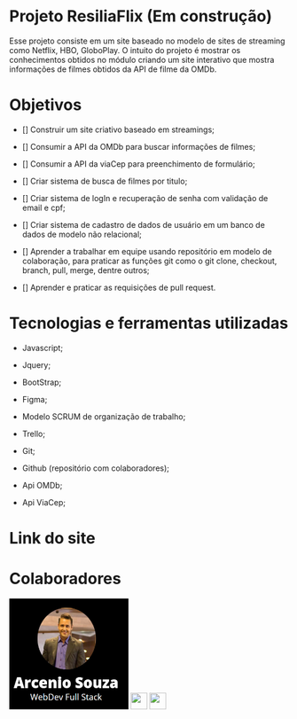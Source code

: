 # Projeto ResiliaFlix (Em construção)

Esse projeto consiste em um site baseado no modelo de sites de streaming como Netflix, HBO, GloboPlay. O intuito do projeto é mostrar os conhecimentos obtidos no módulo criando um site interativo que mostra informações de filmes obtidos da API de filme da OMDb.

# Objetivos

- [] Construir um site criativo baseado em streamings;

- [] Consumir a API da OMDb para buscar informações de filmes;

- [] Consumir a API da viaCep para preenchimento de formulário;

- [] Criar sistema de busca de filmes por titulo;

- [] Criar sistema de logIn e recuperação de senha com validação de email e cpf;

- [] Criar sistema de cadastro de dados de usuário em um banco de dados de modelo não relacional;

- [] Aprender a trabalhar em equipe usando repositório em modelo de colaboração, para praticar as funções git como o git clone, checkout, branch, pull, merge, dentre outros;

- [] Aprender e praticar as requisições de pull request.

# Tecnologias e ferramentas utilizadas

 - Javascript;

 - Jquery;

 - BootStrap;

 - Figma;

 - Modelo SCRUM de organização de trabalho;

 - Trello;

 - Git;

 - Github (repositório com colaboradores);

 - Api OMDb;

 - Api ViaCep;

 # Link do site

 []()

 # Colaboradores
 
   <div>
      <img width="215" height="200" src="./img/Arcenio.jpeg">
         <a href="https://www.linkedin.com/in/arceniofso/"><img width="30" height="30" src="https://img.icons8.com/color/48/000000/linkedin.png"/></a>
         <a href="https://github.com/ArcenioSouza"><img width="30" height="30" src="https://img.icons8.com/fluency-systems-filled/48/000000/github.png"/></a>       
   </div>


 

